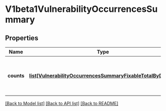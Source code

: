 # V1beta1VulnerabilityOccurrencesSummary

## Properties
Name | Type | Description | Notes
------------ | ------------- | ------------- | -------------
**counts** | [**list[VulnerabilityOccurrencesSummaryFixableTotalByDigest]**](VulnerabilityOccurrencesSummaryFixableTotalByDigest.md) | A listing by resource of the number of fixable and total vulnerabilities. | [optional] 

[[Back to Model list]](../README.md#documentation-for-models) [[Back to API list]](../README.md#documentation-for-api-endpoints) [[Back to README]](../README.md)

